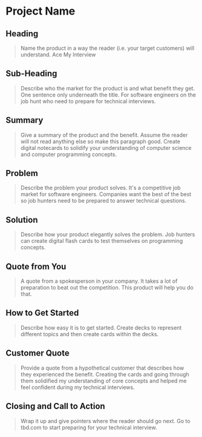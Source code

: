 # Project Name #

<!--
> This material was originally posted [here](http://www.quora.com/What-is-Amazons-approach-to-product-development-and-product-management). It is reproduced here for posterities sake.

There is an approach called "working backwards" that is widely used at Amazon. They work backwards from the customer, rather than starting with an idea for a product and trying to bolt customers onto it. While working backwards can be applied to any specific product decision, using this approach is especially important when developing new products or features.

For new initiatives a product manager typically starts by writing an internal press release announcing the finished product. The target audience for the press release is the new/updated product's customers, which can be retail customers or internal users of a tool or technology. Internal press releases are centered around the customer problem, how current solutions (internal or external) fail, and how the new product will blow away existing solutions.

If the benefits listed don't sound very interesting or exciting to customers, then perhaps they're not (and shouldn't be built). Instead, the product manager should keep iterating on the press release until they've come up with benefits that actually sound like benefits. Iterating on a press release is a lot less expensive than iterating on the product itself (and quicker!).

If the press release is more than a page and a half, it is probably too long. Keep it simple. 3-4 sentences for most paragraphs. Cut out the fat. Don't make it into a spec. You can accompany the press release with a FAQ that answers all of the other business or execution questions so the press release can stay focused on what the customer gets. My rule of thumb is that if the press release is hard to write, then the product is probably going to suck. Keep working at it until the outline for each paragraph flows.

Oh, and I also like to write press-releases in what I call "Oprah-speak" for mainstream consumer products. Imagine you're sitting on Oprah's couch and have just explained the product to her, and then you listen as she explains it to her audience. That's "Oprah-speak", not "Geek-speak".

Once the project moves into development, the press release can be used as a touchstone; a guiding light. The product team can ask themselves, "Are we building what is in the press release?" If they find they're spending time building things that aren't in the press release (overbuilding), they need to ask themselves why. This keeps product development focused on achieving the customer benefits and not building extraneous stuff that takes longer to build, takes resources to maintain, and doesn't provide real customer benefit (at least not enough to warrant inclusion in the press release).
 -->

## Heading ##
  > Name the product in a way the reader (i.e. your target customers) will understand.
  Ace My Interview

## Sub-Heading ##
  > Describe who the market for the product is and what benefit they get. One sentence only underneath the title.
  For software engineers on the job hunt who need to prepare for technical interviews.

## Summary ##
  > Give a summary of the product and the benefit. Assume the reader will not read anything else so make this paragraph good.
  Create digital notecards to solidify your understanding of computer science and computer programming concepts.

## Problem ##
  > Describe the problem your product solves.
  It's a competitive job market for software engineers. Companies want the best of the best so job hunters need to be prepared to answer technical questions.

## Solution ##
  > Describe how your product elegantly solves the problem.
  Job hunters can create digital flash cards to test themselves on programming concepts.

## Quote from You ##
  > A quote from a spokesperson in your company.
  It takes a lot of preparation to beat out the competition. This product will help you do that.

## How to Get Started ##
  > Describe how easy it is to get started.
  Create decks to represent different topics and then create cards within the decks.

## Customer Quote ##
  > Provide a quote from a hypothetical customer that describes how they experienced the benefit.
  Creating the cards and going through them solidified my understanding of core concepts and helped me feel confident during my technical interviews.

## Closing and Call to Action ##
  > Wrap it up and give pointers where the reader should go next.
  Go to tbd.com to start preparing for your technical interview.
